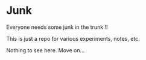 # Junk

Everyone needs some junk in the trunk !!

This is just a repo for various experiments, notes, etc. 

Nothing to see here. Move on... 
